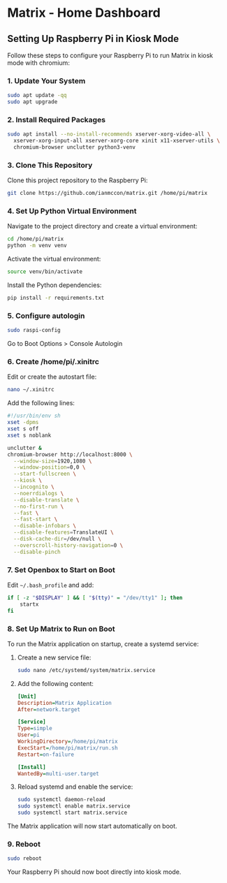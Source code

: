 # Matrix - Home Dashboard

## Setting Up Raspberry Pi in Kiosk Mode

Follow these steps to configure your Raspberry Pi to run Matrix in kiosk mode with chromium:

### 1. Update Your System
```bash
sudo apt update -qq
sudo apt upgrade
```

### 2. Install Required Packages
```bash
sudo apt install --no-install-recommends xserver-xorg-video-all \
  xserver-xorg-input-all xserver-xorg-core xinit x11-xserver-utils \
  chromium-browser unclutter python3-venv
```
### 3. Clone This Repository

Clone this project repository to the Raspberry Pi:
```bash
git clone https://github.com/ianmccon/matrix.git /home/pi/matrix
```

### 4. Set Up Python Virtual Environment

Navigate to the project directory and create a virtual environment:
```bash
cd /home/pi/matrix
python -m venv venv
```

Activate the virtual environment:
```bash
source venv/bin/activate
```

Install the Python dependencies:
```bash
pip install -r requirements.txt
```

### 5. Configure autologin
```bash
sudo raspi-config
```
Go to Boot Options > Console Autologin

### 6. Create /home/pi/.xinitrc
Edit or create the autostart file:
```bash
nano ~/.xinitrc
```
Add the following lines:
```bash
#!/usr/bin/env sh
xset -dpms
xset s off
xset s noblank

unclutter &
chromium-browser http://localhost:8000 \
  --window-size=1920,1080 \
  --window-position=0,0 \
  --start-fullscreen \
  --kiosk \
  --incognito \
  --noerrdialogs \
  --disable-translate \
  --no-first-run \
  --fast \
  --fast-start \
  --disable-infobars \
  --disable-features=TranslateUI \
  --disk-cache-dir=/dev/null \
  --overscroll-history-navigation=0 \
  --disable-pinch
```

### 7. Set Openbox to Start on Boot
Edit `~/.bash_profile` and add:
```bash
if [ -z "$DISPLAY" ] && [ "$(tty)" = "/dev/tty1" ]; then
    startx
fi
```

### 8. Set Up Matrix to Run on Boot

To run the Matrix application on startup, create a systemd service:

1. Create a new service file:
    ```bash
    sudo nano /etc/systemd/system/matrix.service
    ```

2. Add the following content:
    ```ini
    [Unit]
    Description=Matrix Application
    After=network.target

    [Service]
    Type=simple
    User=pi
    WorkingDirectory=/home/pi/matrix
    ExecStart=/home/pi/matrix/run.sh
    Restart=on-failure

    [Install]
    WantedBy=multi-user.target
    ```
3. Reload systemd and enable the service:
    ```bash
    sudo systemctl daemon-reload
    sudo systemctl enable matrix.service
    sudo systemctl start matrix.service
    ```

The Matrix application will now start automatically on boot.

### 9. Reboot
```bash
sudo reboot
```

Your Raspberry Pi should now boot directly into kiosk mode.


